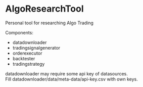 # AlgoResearchTool

Personal tool for researching Algo Trading

Components:  
- datadownloader   
- tradingsignalgenerator  
- orderexecutor  
- backtester   
- tradingstrategy  

datadownloader may require some api key of datasources.  
Fill datadownloader/data/meta-data/api-key.csv with own keys.